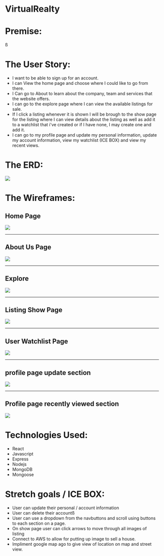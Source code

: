 # VirtualRealty

# Premise: 
ß

# The User Story:
- I want to be able to sign up for an account.
- I can View the home page and choose where I could like to go from there.
- I Can go to About to learn about the company, team and services that the website offers.
- I can go to the explore page where I can view the available listings for sale.
- If I click a listing whenever it is shown I will be brough to the show page for the listing where I can view details about the listing as well as add it to a watchlist that i've created or if I have none, I may create one and add it.
- I can go to my profile page and update my personal information, update my account information, view my watchlist (ICE BOX) and view my recent views.

# The ERD: 
![](public/imgs/readme/readme-erd.png)
 
# The Wireframes:
## Home Page
![](public/imgs/readme/readme-homepage.png)
___
## About Us Page
![](public/imgs/readme/readme-aboutpage.png)
___
## Explore
![](public/imgs/readme/readme-explore.png)
___
## Listing Show Page
![](public/imgs/readme/readme-show.png)
___
## User Watchlist Page
![](public/imgs/readme/readme-watchlist.png)
___
## profile page update section
![](public/imgs/readme/readme-profile-update.png)
___
## Profile page recently viewed section
![](public/imgs/readme/readme-profile-recent.png)

# Technologies Used:
- React
- Javascript
- Express
- Nodejs
- MongoDB
- Mongoose

# Stretch goals / ICE BOX:
- User can update their personal / account information
- User can delete their accountß
- User can use a dropdown from the navbuttons and scroll using buttons to each section on a page.
- On show page user can click arrows to move through all images of listing
- Connect to AWS to allow for putting up image to sell a house.
- Impliment google map ago to give view of location on map and street view.